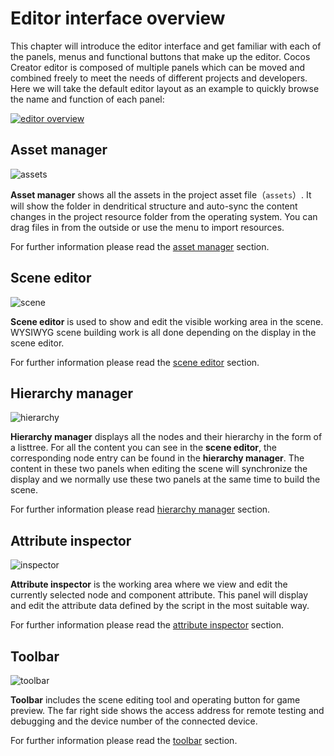 # Editor interface overview

This chapter will introduce the editor interface and get familiar with each of the panels, menus and functional buttons that make up the editor. Cocos Creator editor is composed of multiple panels which can be moved and combined freely to meet the needs of different projects and developers. Here we will take the default editor layout as an example to quickly browse the name and function of each panel:

<a href="index/editor-overview.png"><img src="index/editor-overview.png" alt="editor overview"></a>

## Asset manager

![assets](index/assets.png)

**Asset manager** shows all the assets in the project asset file（`assets`）. It will show the folder in dendritical structure and auto-sync the content changes in the project resource folder from the operating system. You can drag files in from the outside or use the menu to import resources.

For further information please read the [asset manager](editor-panels/assets.md) section.

## Scene editor

![scene](index/scene.png)

**Scene editor** is used to show and edit the visible working area in the scene. WYSIWYG scene building work is all done depending on the display in the scene editor.

For further information please read the [scene editor](editor-panels/scene.md) section.

## Hierarchy manager

![hierarchy](index/hierarchy.png)

**Hierarchy manager** displays all the nodes and their hierarchy in the form of a listtree. For all the content you can see in the **scene editor**, the corresponding node entry can be found in the **hierarchy manager**. The content in these two panels when editing the scene will synchronize the display and we normally use these two panels at the same time to build the scene.

For further information please read [hierarchy manager](editor-panels/hierarchy.md) section.

## Attribute inspector
 
![inspector](index/inspector.png)

**Attribute inspector** is the working area where we view and edit the currently selected node and component attribute. This panel will display and edit the attribute data defined by the script in the most suitable way.

For further information please read the [attribute inspector](editor-panels/inspector.md) section.

## Toolbar

![toolbar](index/toolbar.png)

**Toolbar** includes the scene editing tool and operating button for game preview. The far right side shows the access address for remote testing and debugging and the device number of the connected device.

For further information please read the [toolbar](toolbar.md) section.

